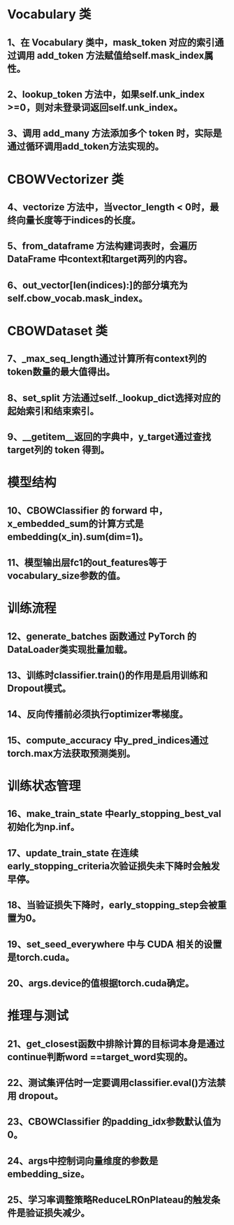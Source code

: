 # Vocabulary 类
## 1、在 Vocabulary 类中，mask_token 对应的索引通过调用 add_token 方法赋值给self.mask_index属性。
## 2、lookup_token 方法中，如果self.unk_index >=0，则对未登录词返回self.unk_index。
## 3、调用 add_many 方法添加多个 token 时，实际是通过循环调用add_token方法实现的。
# CBOWVectorizer 类
## 4、vectorize 方法中，当vector_length < 0时，最终向量长度等于indices的长度。
## 5、from_dataframe 方法构建词表时，会遍历 DataFrame 中context和target两列的内容。
## 6、out_vector[len(indices):]的部分填充为self.cbow_vocab.mask_index。
# CBOWDataset 类
## 7、_max_seq_length通过计算所有context列的token数量的最大值得出。
## 8、set_split 方法通过self._lookup_dict选择对应的起始索引和结束索引。
## 9、__getitem__返回的字典中，y_target通过查找target列的 token 得到。
# 模型结构
## 10、CBOWClassifier 的 forward 中，x_embedded_sum的计算方式是embedding(x_in).sum(dim=1)。
## 11、模型输出层fc1的out_features等于vocabulary_size参数的值。
# 训练流程
## 12、generate_batches 函数通过 PyTorch 的DataLoader类实现批量加载。
## 13、训练时classifier.train()的作用是启用训练和Dropout模式。
## 14、反向传播前必须执行optimizer零梯度。
## 15、compute_accuracy 中y_pred_indices通过torch.max方法获取预测类别。
# 训练状态管理
## 16、make_train_state 中early_stopping_best_val初始化为np.inf。
## 17、update_train_state 在连续early_stopping_criteria次验证损失未下降时会触发早停。
## 18、当验证损失下降时，early_stopping_step会被重置为0。
## 19、set_seed_everywhere 中与 CUDA 相关的设置是torch.cuda。
## 20、args.device的值根据torch.cuda确定。
# 推理与测试
## 21、get_closest函数中排除计算的目标词本身是通过continue判断word ==target_word实现的。
## 22、测试集评估时一定要调用classifier.eval()方法禁用 dropout。
## 23、CBOWClassifier 的padding_idx参数默认值为0。
## 24、args中控制词向量维度的参数是embedding_size。
## 25、学习率调整策略ReduceLROnPlateau的触发条件是验证损失减少。